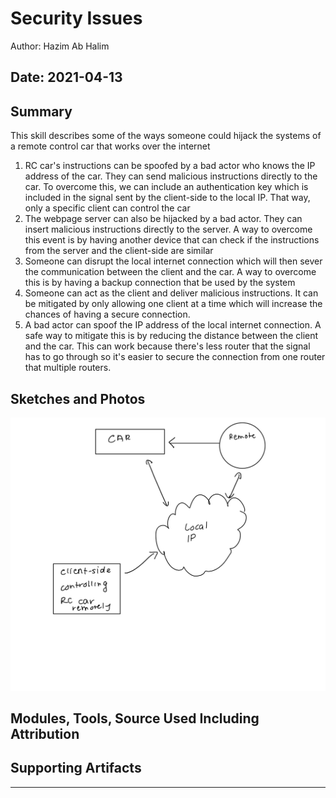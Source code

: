 #  Security Issues

Author: Hazim Ab Halim

Date: 2021-04-13
-----

## Summary
This skill describes some of the ways someone could hijack the systems of a remote control car that works over the internet

1) RC car's instructions can be spoofed by a bad actor who knows the IP address of the car. They can send malicious instructions directly to the car. To overcome this, we can include an authentication key which is included in the signal sent by the client-side to the local IP. That way, only a specific client can control the car
2) The webpage server can also be hijacked by a bad actor. They can insert malicious instructions directly to the server. A way to overcome this event is by having another device that can check if the instructions from the server and the client-side are similar
3) Someone can disrupt the local internet connection which will then sever the communication between the client and the car. A way to overcome this is by having a backup connection that be used by the system
4) Someone can act as the client and deliver malicious instructions. It can be mitigated by only allowing one client at a time which will increase the chances of having a secure connection.
5) A bad actor can spoof the IP address of the local internet connection. A safe way to mitigate this is by reducing the distance between the client and the car. This can work because there's less router that the signal has to go through so it's easier to secure the connection from one router that multiple routers.

## Sketches and Photos
![](images/security.png)

## Modules, Tools, Source Used Including Attribution


## Supporting Artifacts


-----

